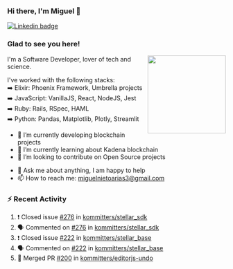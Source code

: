### Hi there, I'm Miguel 👋

<a href="https://linkedin.com/in/miguelnietoa/" target="_blank" rel="noopener noreferrer">
  <img src="https://img.shields.io/badge/-LinkedIn-0e76a8?style=flat-square&logo=Linkedin&logoColor=white" alt="Linkedin badge">
</a>
<!-- [![Website Badge](https://img.shields.io/badge/Website-3b5998?style=flat-square&logo=google-chrome&logoColor=white)](#notavailablenow#) 

<img src="https://i.imgur.com/tbrLrt5.gif" width=400 alt="Coding GIF" align="right"/>
-->


### Glad to see you here!
<a href="https://github.com/miguelnietoa"><img src="https://github-readme-stats-git-masterrstaa-rickstaa.vercel.app/api?username=miguelnietoa&show_icons=true&hide_border=true&count_private=true&include_all_commits=true&theme=tokyonight" height="180em" align="right"/></a>
I'm a Software Developer, lover of tech and science. 

I've worked with the following stacks:\
➡️ Elixir: Phoenix Framework, Umbrella projects\
➡️ JavaScript: VanillaJS, React, NodeJS, Jest\
➡️ Ruby: Rails, RSpec, HAML\
➡️ Python: Pandas, Matplotlib, Plotly, Streamlit

- 🔭 I’m currently developing blockchain projects
- 🌱 I’m currently learning about Kadena blockchain
- 👯 I’m looking to contribute on Open Source projects
<!-- 
- 😄 I just finished a Machine Learning course! 
- 🤔 I’m looking for help with ...
-->
- 💬 Ask me about anything, I am happy to help
- 📫 How to reach me: miguelnietoarias3@gmail.com


### ⚡ Recent Activity

<!--START_SECTION:activity-->
1. ❗️ Closed issue [#276](https://github.com/kommitters/stellar_sdk/issues/276) in [kommitters/stellar_sdk](https://github.com/kommitters/stellar_sdk)
2. 🗣 Commented on [#276](https://github.com/kommitters/stellar_sdk/issues/276) in [kommitters/stellar_sdk](https://github.com/kommitters/stellar_sdk)
3. ❗️ Closed issue [#222](https://github.com/kommitters/stellar_base/issues/222) in [kommitters/stellar_base](https://github.com/kommitters/stellar_base)
4. 🗣 Commented on [#222](https://github.com/kommitters/stellar_base/issues/222) in [kommitters/stellar_base](https://github.com/kommitters/stellar_base)
5. 🎉 Merged PR [#200](https://github.com/kommitters/editorjs-undo/pull/200) in [kommitters/editorjs-undo](https://github.com/kommitters/editorjs-undo)
<!--END_SECTION:activity-->
